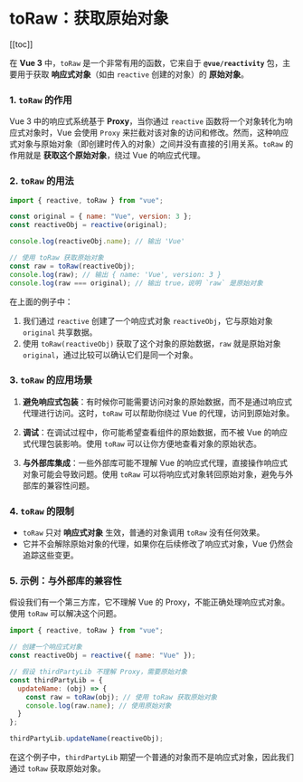 # toRaw：获取原始对象

[[toc]]

在 **Vue 3** 中，`toRaw` 是一个非常有用的函数，它来自于 **`@vue/reactivity`** 包，主要用于获取 **响应式对象**（如由 `reactive` 创建的对象）的 **原始对象**。

### 1. `toRaw` 的作用

Vue 3 中的响应式系统基于 **Proxy**，当你通过 `reactive` 函数将一个对象转化为响应式对象时，Vue 会使用 `Proxy` 来拦截对该对象的访问和修改。然而，这种响应式对象与原始对象（即创建时传入的对象）之间并没有直接的引用关系。`toRaw` 的作用就是 **获取这个原始对象**，绕过 Vue 的响应式代理。

### 2. `toRaw` 的用法

```javascript
import { reactive, toRaw } from "vue";

const original = { name: "Vue", version: 3 };
const reactiveObj = reactive(original);

console.log(reactiveObj.name); // 输出 'Vue'

// 使用 toRaw 获取原始对象
const raw = toRaw(reactiveObj);
console.log(raw); // 输出 { name: 'Vue', version: 3 }
console.log(raw === original); // 输出 true，说明 `raw` 是原始对象
```

在上面的例子中：

1. 我们通过 `reactive` 创建了一个响应式对象 `reactiveObj`，它与原始对象 `original` 共享数据。
2. 使用 `toRaw(reactiveObj)` 获取了这个对象的原始数据，`raw` 就是原始对象 `original`，通过比较可以确认它们是同一个对象。

### 3. `toRaw` 的应用场景

1. **避免响应式包装**：有时候你可能需要访问对象的原始数据，而不是通过响应式代理进行访问。这时，`toRaw` 可以帮助你绕过 Vue 的代理，访问到原始对象。

2. **调试**：在调试过程中，你可能希望查看组件的原始数据，而不被 Vue 的响应式代理包装影响。使用 `toRaw` 可以让你方便地查看对象的原始状态。

3. **与外部库集成**：一些外部库可能不理解 Vue 的响应式代理，直接操作响应式对象可能会导致问题。使用 `toRaw` 可以将响应式对象转回原始对象，避免与外部库的兼容性问题。

### 4. `toRaw` 的限制

- `toRaw` 只对 **响应式对象** 生效，普通的对象调用 `toRaw` 没有任何效果。
- 它并不会解除原始对象的代理，如果你在后续修改了响应式对象，Vue 仍然会追踪这些变更。

### 5. 示例：与外部库的兼容性

假设我们有一个第三方库，它不理解 Vue 的 Proxy，不能正确处理响应式对象。使用 `toRaw` 可以解决这个问题。

```javascript
import { reactive, toRaw } from "vue";

// 创建一个响应式对象
const reactiveObj = reactive({ name: "Vue" });

// 假设 thirdPartyLib 不理解 Proxy，需要原始对象
const thirdPartyLib = {
  updateName: (obj) => {
    const raw = toRaw(obj); // 使用 toRaw 获取原始对象
    console.log(raw.name); // 使用原始对象
  }
};

thirdPartyLib.updateName(reactiveObj);
```

在这个例子中，`thirdPartyLib` 期望一个普通的对象而不是响应式对象，因此我们通过 `toRaw` 获取原始对象。
